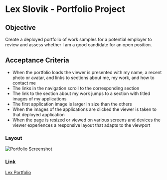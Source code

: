 # Lex Slovik - Portfolio Project

## Objective
Create a deployed portfolio of work samples for a potential employer to review and assess whether I am a good candidate for an open position.
## Acceptance Criteria
- When the portfolio loads the viewer is presented with my name, a recent photo or avatar, and links to sections about me, my work, and how to contact me
- The links in the navigation scroll to the corresponding section
- The link to the section about my work jumps to a section with titled images of my applications
- The first application image is larger in size than the others
- When the images of the applications are clicked the viewer is taken to that deployed application
- When the page is resized or viewed on various screens and devices the viewer experiences a responsive layout that adapts to the viewport
### Layout
![Portfolio Screenshot](assets/images/portfolio-ss.png)
### Link
[Lex Portfolio](https://lexslo.github.io/portfolio/)